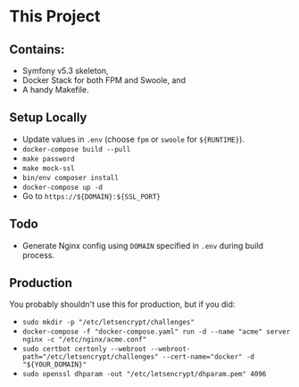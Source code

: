 # This Project

## Contains:

- Symfony v5.3 skeleton,
- Docker Stack for both FPM and Swoole, and
- A handy Makefile.

## Setup Locally

- Update values in `.env` (choose `fpm` or `swoole` for `${RUNTIME}`).
- `docker-compose build --pull`
- `make password`
- `make mock-ssl`
- `bin/env composer install`
- `docker-compose up -d`
- Go to `https://${DOMAIN}:${SSL_PORT}`

## Todo

- Generate Nginx config using `DOMAIN` specified in `.env` during build process.

## Production

You probably shouldn't use this for production, but if you did:

- `sudo mkdir -p "/etc/letsencrypt/challenges"`
- `docker-compose -f "docker-compose.yaml" run -d --name "acme" server nginx -c "/etc/nginx/acme.conf"`
- `sudo certbot certonly --webroot --webroot-path="/etc/letsencrypt/challenges" --cert-name="docker" -d "${YOUR_DOMAIN}"`
- `sudo openssl dhparam -out "/etc/letsencrypt/dhparam.pem" 4096`
